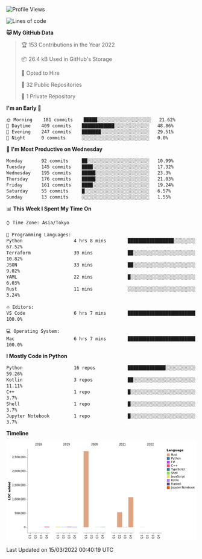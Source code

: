 <!--START_SECTION:waka-->
![Profile Views](http://img.shields.io/badge/Profile%20Views-0-blue)

![Lines of code](https://img.shields.io/badge/From%20Hello%20World%20I%27ve%20Written-4%20Million%20lines%20of%20code-blue)

**🐱 My GitHub Data** 

> 🏆 153 Contributions in the Year 2022
 > 
> 📦 26.4 kB Used in GitHub's Storage 
 > 
> 💼 Opted to Hire
 > 
> 📜 32 Public Repositories 
 > 
> 🔑 1 Private Repository 
 > 
**I'm an Early 🐤** 

```text
🌞 Morning    181 commits    █████░░░░░░░░░░░░░░░░░░░░   21.62% 
🌆 Daytime    409 commits    ████████████░░░░░░░░░░░░░   48.86% 
🌃 Evening    247 commits    ███████░░░░░░░░░░░░░░░░░░   29.51% 
🌙 Night      0 commits      ░░░░░░░░░░░░░░░░░░░░░░░░░   0.0%

```
📅 **I'm Most Productive on Wednesday** 

```text
Monday       92 commits     ██░░░░░░░░░░░░░░░░░░░░░░░   10.99% 
Tuesday      145 commits    ████░░░░░░░░░░░░░░░░░░░░░   17.32% 
Wednesday    195 commits    █████░░░░░░░░░░░░░░░░░░░░   23.3% 
Thursday     176 commits    █████░░░░░░░░░░░░░░░░░░░░   21.03% 
Friday       161 commits    ████░░░░░░░░░░░░░░░░░░░░░   19.24% 
Saturday     55 commits     █░░░░░░░░░░░░░░░░░░░░░░░░   6.57% 
Sunday       13 commits     ░░░░░░░░░░░░░░░░░░░░░░░░░   1.55%

```


📊 **This Week I Spent My Time On** 

```text
⌚︎ Time Zone: Asia/Tokyo

💬 Programming Languages: 
Python                   4 hrs 8 mins        █████████████████░░░░░░░░   67.52% 
Terraform                39 mins             ██░░░░░░░░░░░░░░░░░░░░░░░   10.82% 
JSON                     33 mins             ██░░░░░░░░░░░░░░░░░░░░░░░   9.02% 
YAML                     22 mins             █░░░░░░░░░░░░░░░░░░░░░░░░   6.03% 
Rust                     11 mins             ░░░░░░░░░░░░░░░░░░░░░░░░░   3.24%

🔥 Editors: 
VS Code                  6 hrs 7 mins        █████████████████████████   100.0%

💻 Operating System: 
Mac                      6 hrs 7 mins        █████████████████████████   100.0%

```

**I Mostly Code in Python** 

```text
Python                   16 repos            ██████████████░░░░░░░░░░░   59.26% 
Kotlin                   3 repos             ██░░░░░░░░░░░░░░░░░░░░░░░   11.11% 
C++                      1 repo              █░░░░░░░░░░░░░░░░░░░░░░░░   3.7% 
Shell                    1 repo              █░░░░░░░░░░░░░░░░░░░░░░░░   3.7% 
Jupyter Notebook         1 repo              █░░░░░░░░░░░░░░░░░░░░░░░░   3.7%

```


**Timeline**

![Chart not found](https://raw.githubusercontent.com/kitagawa-hr/kitagawa-hr/main/charts/bar_graph.png) 


 Last Updated on 15/03/2022 00:40:19 UTC
<!--END_SECTION:waka-->
